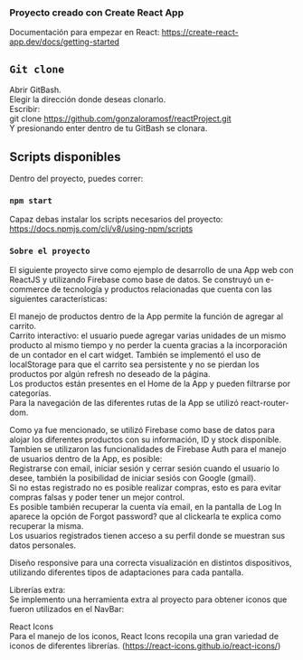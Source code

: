 ### Proyecto creado con Create React App
Documentación para empezar en React:
https://create-react-app.dev/docs/getting-started

## `Git clone`
Abrir GitBash.  
Elegir la dirección donde deseas clonarlo.  
Escribir:  
git clone https://github.com/gonzaloramosf/reactProject.git  
Y presionando enter dentro de tu GitBash se clonara.

## Scripts disponibles
Dentro del proyecto, puedes correr:  
### `npm start`

Capaz debas instalar los scripts necesarios del proyecto:
https://docs.npmjs.com/cli/v8/using-npm/scripts

### `Sobre el proyecto`

El siguiente proyecto sirve como ejemplo de desarrollo de una App web con ReactJS y utilizando Firebase como base de datos. Se construyó un e-commerce de tecnología y productos relacionadas que cuenta con las siguientes características:

El manejo de productos dentro de la App permite la función de agregar al carrito.  
Carrito interactivo: el usuario puede agregar varias unidades de un mismo producto al mismo tiempo y no perder la cuenta gracias a la incorporación de un contador en el cart widget. También se implementó el uso de localStorage para que el carrito sea persistente y no se pierdan los productos por algún refresh no deseado de la página.  
Los productos están presentes en el Home de la App y pueden filtrarse por categorías.  
Para la navegación de las diferentes rutas de la App se utilizó react-router-dom.  

Como ya fue mencionado, se utilizó Firebase como base de datos para alojar los diferentes productos con su información, ID y stock disponible. Tambien se utilizaron las funcionalidades de 
Firebase Auth para el manejo de usuarios dentro de la App, es posible:  
Registrarse con email, iniciar sesión y cerrar sesión cuando el usuario lo desee, también la posibilidad de iniciar sesiós con Google (gmail).  
Si no estas registrado no es posible realizar compras, esto es para evitar compras falsas y poder tener un mejor control.  
Es posible también recuperar la cuenta vía email, en la pantalla de Log In aparece la opción de Forgot password? que al clickearla te explica como recuperar la misma.  
Los usuarios registrados tienen acceso a su perfil donde se muestran sus datos personales.  

Diseño responsive para una correcta visualización en distintos dispositivos, utilizando diferentes tipos de adaptaciones para cada pantalla.

Librerías extra:  
Se implemento una herramienta extra al proyecto para obtener iconos que fueron utilizados en el NavBar:

React Icons  
Para el manejo de los iconos, React Icons recopila una gran variedad de iconos de diferentes librerías. (https://react-icons.github.io/react-icons/)
